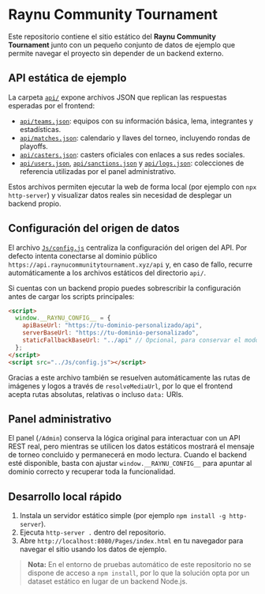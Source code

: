 # Raynu Community Tournament

Este repositorio contiene el sitio estático del **Raynu Community Tournament** junto con un pequeño conjunto de datos de ejemplo que permite navegar el proyecto sin depender de un backend externo.

## API estática de ejemplo

La carpeta [`api/`](api) expone archivos JSON que replican las respuestas esperadas por el frontend:

- [`api/teams.json`](api/teams.json): equipos con su información básica, lema, integrantes y estadísticas.
- [`api/matches.json`](api/matches.json): calendario y llaves del torneo, incluyendo rondas de playoffs.
- [`api/casters.json`](api/casters.json): casters oficiales con enlaces a sus redes sociales.
- [`api/users.json`](api/users.json), [`api/sanctions.json`](api/sanctions.json) y [`api/logs.json`](api/logs.json): colecciones de referencia utilizadas por el panel administrativo.

Estos archivos permiten ejecutar la web de forma local (por ejemplo con `npx http-server`) y visualizar datos reales sin necesidad de desplegar un backend propio.

## Configuración del origen de datos

El archivo [`Js/config.js`](Js/config.js) centraliza la configuración del origen del API. Por defecto intenta conectarse al dominio público `https://api.raynucommunitytournament.xyz/api` y, en caso de fallo, recurre automáticamente a los archivos estáticos del directorio `api/`.

Si cuentas con un backend propio puedes sobrescribir la configuración antes de cargar los scripts principales:

```html
<script>
  window.__RAYNU_CONFIG__ = {
    apiBaseUrl: "https://tu-dominio-personalizado/api",
    serverBaseUrl: "https://tu-dominio-personalizado",
    staticFallbackBaseUrl: "../api" // Opcional, para conservar el modo offline
  };
</script>
<script src="../Js/config.js"></script>
```

Gracias a este archivo también se resuelven automáticamente las rutas de imágenes y logos a través de `resolveMediaUrl`, por lo que el frontend acepta rutas absolutas, relativas o incluso `data:` URIs.

## Panel administrativo

El panel (`/Admin`) conserva la lógica original para interactuar con un API REST real, pero mientras se utilicen los datos estáticos mostrará el mensaje de torneo concluido y permanecerá en modo lectura. Cuando el backend esté disponible, basta con ajustar `window.__RAYNU_CONFIG__` para apuntar al dominio correcto y recuperar toda la funcionalidad.

## Desarrollo local rápido

1. Instala un servidor estático simple (por ejemplo `npm install -g http-server`).
2. Ejecuta `http-server .` dentro del repositorio.
3. Abre `http://localhost:8080/Pages/index.html` en tu navegador para navegar el sitio usando los datos de ejemplo.

> **Nota:** En el entorno de pruebas automático de este repositorio no se dispone de acceso a `npm install`, por lo que la solución opta por un dataset estático en lugar de un backend Node.js.
